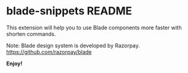 # blade-snippets README

This extension will help you to use Blade components more faster with shorten commands.

Note: Blade design system is developed by Razorpay.
https://github.com/razorpay/blade

**Enjoy!**

